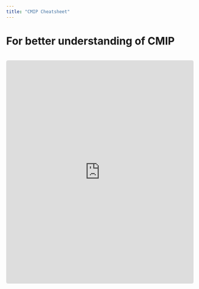 ```yaml
---
title: "CMIP Cheatsheet"
---
```


# For better understanding of CMIP 

<iframe 
  src="https://wcrp-cmip.org/" 
  width="100%" 
  height="600px" 
  frameborder="0"
  style="border:1px solid #ddd; border-radius:4px; margin:1rem 0;"
  loading="lazy"
></iframe>